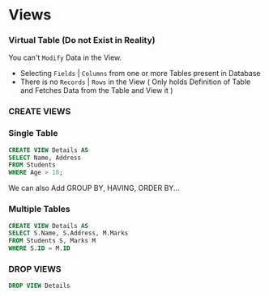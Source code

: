 # Views

### Virtual Table (Do not Exist in Reality)

You can't `Modify` Data in the View.

- Selecting `Fields` | `Columns` from one or more Tables present in Database
- There is no `Records` | `Rows` in the View ( Only holds Definition of Table and Fetches Data from the Table and View it )


### CREATE VIEWS

### Single Table
```SQL
CREATE VIEW Details AS
SELECT Name, Address
FROM Students 
WHERE Age > 18;
```

We can also Add GROUP BY, HAVING, ORDER BY...

### Multiple Tables
```SQL
CREATE VIEW Details AS
SELECT S.Name, S.Address, M.Marks
FROM Students S, Marks M
WHERE S.ID = M.ID
```

### DROP VIEWS
```SQL
DROP VIEW Details
```
